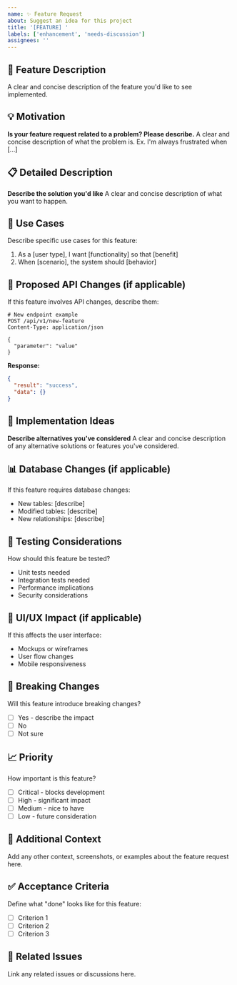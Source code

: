 ```yaml
---
name: ✨ Feature Request
about: Suggest an idea for this project
title: '[FEATURE] '
labels: ['enhancement', 'needs-discussion']
assignees: ''
---
```


## 🚀 Feature Description
A clear and concise description of the feature you'd like to see implemented.

## 💡 Motivation
**Is your feature request related to a problem? Please describe.**
A clear and concise description of what the problem is. Ex. I'm always frustrated when [...]

## 📋 Detailed Description
**Describe the solution you'd like**
A clear and concise description of what you want to happen.

## 🔄 Use Cases
Describe specific use cases for this feature:
1. As a [user type], I want [functionality] so that [benefit]
2. When [scenario], the system should [behavior]

## 🎨 Proposed API Changes (if applicable)
If this feature involves API changes, describe them:

```http
# New endpoint example
POST /api/v1/new-feature
Content-Type: application/json

{
  "parameter": "value"
}
```

**Response:**
```json
{
  "result": "success",
  "data": {}
}
```

## 🔧 Implementation Ideas
**Describe alternatives you've considered**
A clear and concise description of any alternative solutions or features you've considered.

## 📊 Database Changes (if applicable)
If this feature requires database changes:
- New tables: [describe]
- Modified tables: [describe]
- New relationships: [describe]

## 🧪 Testing Considerations
How should this feature be tested?
- Unit tests needed
- Integration tests needed
- Performance implications
- Security considerations

## 📱 UI/UX Impact (if applicable)
If this affects the user interface:
- Mockups or wireframes
- User flow changes
- Mobile responsiveness

## 🚨 Breaking Changes
Will this feature introduce breaking changes?
- [ ] Yes - describe the impact
- [ ] No
- [ ] Not sure

## 📈 Priority
How important is this feature?
- [ ] Critical - blocks development
- [ ] High - significant impact
- [ ] Medium - nice to have
- [ ] Low - future consideration

## 📝 Additional Context
Add any other context, screenshots, or examples about the feature request here.

## ✅ Acceptance Criteria
Define what "done" looks like for this feature:
- [ ] Criterion 1
- [ ] Criterion 2
- [ ] Criterion 3

## 🔗 Related Issues
Link any related issues or discussions here.
